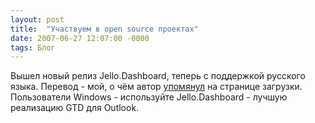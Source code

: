 ```yaml
---
layout: post
title:  "Участвуем в open source проектах"
date: 2007-06-27 12:07:00 -0000
tags: Блог 
---
```


Вышел новый релиз Jello.Dashboard, теперь с поддержкой русского языка. Перевод - мой, о чём автор [упомянул](http://www.jello-dashboard.net/wordpress/?page_id=13) на странице загрузки. Пользователи Windows - используйте Jello.Dashboard - лучшую реализацию GTD для Outlook.
